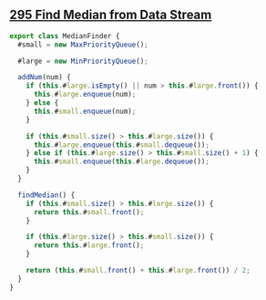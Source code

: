 ## [295 Find Median from Data Stream](https://leetcode.com/problems/find-median-from-data-stream/description/)

<!-- notecardId: 1743765842790 -->

```js
export class MedianFinder {
  #small = new MaxPriorityQueue();

  #large = new MinPriorityQueue();

  addNum(num) {
    if (this.#large.isEmpty() || num > this.#large.front()) {
      this.#large.enqueue(num);
    } else {
      this.#small.enqueue(num);
    }

    if (this.#small.size() > this.#large.size()) {
      this.#large.enqueue(this.#small.dequeue());
    } else if (this.#large.size() > this.#small.size() + 1) {
      this.#small.enqueue(this.#large.dequeue());
    }
  }

  findMedian() {
    if (this.#small.size() > this.#large.size()) {
      return this.#small.front();
    }

    if (this.#large.size() > this.#small.size()) {
      return this.#large.front();
    }

    return (this.#small.front() + this.#large.front()) / 2;
  }
}
```
